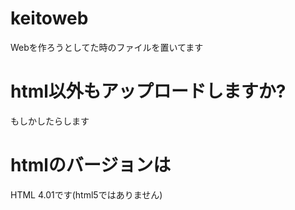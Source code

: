 # keitoweb
Webを作ろうとしてた時のファイルを置いてます
# html以外もアップロードしますか?
もしかしたらします
# htmlのバージョンは
HTML 4.01です(html5ではありません)

